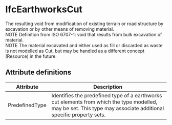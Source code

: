 IfcEarthworksCut
================
The resulting void from modification of existing terrain or road structure by
excavation or by other means of removing material.  
NOTE Definition from ISO 6707-1: void that results from bulk excavation of
material.  
NOTE The material excavated and either used as fill or discarded as waste is
not modelled as Cut, but may be handled as a different concept (Resource) in
the future.


Attribute definitions
---------------------
| Attribute      | Description                                                                                                                                                      |
|----------------|------------------------------------------------------------------------------------------------------------------------------------------------------------------|
| PredefinedType | Identifies the predefined type of a earthworks cut elements from which the type modelled, may be set. This type may associate additional specific property sets. |

